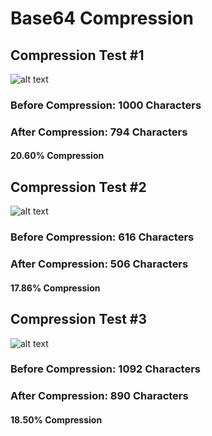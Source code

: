 # Base64 Compression

## Compression Test #1
![alt text](https://i.imgur.com/wSS9h2j.png)
### Before Compression: 1000 Characters
### After Compression: 794 Characters
#### 20.60% Compression

## Compression Test #2
![alt text](https://i.imgur.com/voSzOoA.png)
### Before Compression: 616 Characters
### After Compression: 506 Characters
#### 17.86% Compression

## Compression Test #3
![alt text](https://i.imgur.com/jA83qGP.png)
### Before Compression: 1092 Characters
### After Compression: 890 Characters
#### 18.50% Compression
